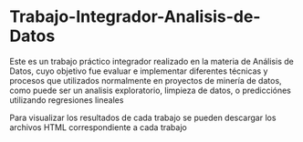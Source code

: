 # Trabajo-Integrador-Analisis-de-Datos

Este es un trabajo práctico integrador realizado en la materia de Análisis de Datos, cuyo objetivo fue evaluar e implementar diferentes técnicas y procesos
que utilizados normalmente en proyectos de minería de datos, como puede ser un analisis exploratorio, limpieza de datos, o predicciónes utilizando regresiones lineales

Para visualizar los resultados de cada trabajo se pueden descargar los archivos HTML correspondiente a cada trabajo
